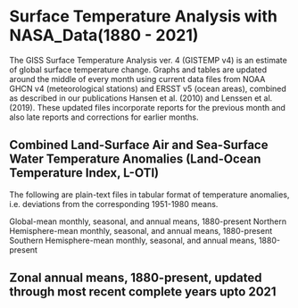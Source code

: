 # Surface Temperature Analysis with NASA_Data(1880 - 2021)
The GISS Surface Temperature Analysis ver. 4 (GISTEMP v4) is an estimate of global surface temperature change. Graphs and tables are updated around the middle of every month using current data files from NOAA GHCN v4 (meteorological stations) and ERSST v5 (ocean areas), combined as described in our publications Hansen et al. (2010) and Lenssen et al. (2019). These updated files incorporate reports for the previous month and also late reports and corrections for earlier months.

## Combined Land-Surface Air and Sea-Surface Water Temperature Anomalies (Land-Ocean Temperature Index, L-OTI)
The following are plain-text files in tabular format of temperature anomalies, i.e. deviations from the corresponding 1951-1980 means.

Global-mean monthly, seasonal, and annual means, 1880-present
Northern Hemisphere-mean monthly, seasonal, and annual means, 1880-present
Southern Hemisphere-mean monthly, seasonal, and annual means, 1880-present
## Zonal annual means, 1880-present, updated through most recent complete years upto 2021
